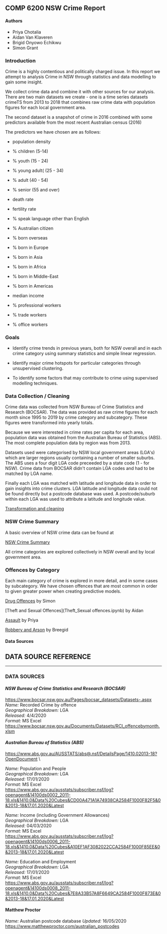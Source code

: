 ## COMP 6200 NSW Crime Report

#### Authors

- Priya Chotalia
- Aidan Van Klaveren
- Brigid Onyowo Echikwu
- Simon Grant

### Introduction

Crime is a highly contentious and politically charged issue. In this
report we attempt to analysis Crime in NSW through statistics and data modelling
to gain some insight. 

We collect crime data and combine it with other sources for our analysis. There are two
main datasets we create - one is a time series datasets crimeTS from 2013 to 2018 that combines
raw crime data with population figures for each local government area. 

The second dataset is a snapshot of crime in 2016 combined with some predictors available from the most recent
Australian census (2016) 

The predictors we have chosen are as follows:

- population density
- % children (5-14)
- % youth (15 - 24)
- % young adult( (25 - 34)
- % adult (40 - 54)
- % senior (55 and over)
- death rate
- fertility rate

- % speak language other than English
- % Australian citizen
- % born overseas
- % born in Europe
- % born in Asia
- % born in Africa
- % born in Middle-East
- % born in Americas

- median income
- % professional workers
- % trade workers
- % office workers

### Goals

- Identify crime trends in previous years, both for NSW overall and 
in each crime category using summary statistics and simple linear regression. 

- Identify major crime hotspots for particular categories through unsupervised clustering. 

- To identify some factors that may contribute to crime using supervised modelling techniques. 



### Data Collection / Cleaning

Crime data was collected from NSW Bureau of Crime Statistics and Research (BOCSAR). 
The data was provided as raw crime figures for each month since 1995 to 2019 by
crime category and subcategory. These figures were transformed into yearly totals. 

Because we were interested in crime rates per capita for each area, population data 
was obtained from the Australian Bureau of Statistics (ABS). The most complete population
data by region was from 2013. 

Datasets used were categorised by NSW local government areas (LGA's) which are larger regions
usually containing a number of smaller suburbs. The ABS uses a four digit LGA code preceeded
by a state code (1 - for NSW). Crime data from BOCSAR didn't contain LGA codes and had
to be matched by LGA name. 

Finally each LGA was matched with latitude and longitude data in order to gain 
insights into crime clusters. LGA latitude and longitude data could not be found directly
but a postcode database was used. A postcode/suburb within each LGA was used to attribute
a latitude and longitude value. 

[Transformation and cleaning](clean.ipynb)



### NSW Crime Summary

A basic overview of NSW crime data can be found at

[NSW Crime Summary](nsw.ipynb)

All crime categories are explored collectively in NSW overall and by 
local government area. 


### Offences by Category

Each main category of crime is explored in more detail, and
in some cases by subcategory. We have chosen offences that are most common
in order to given greater power when creating predictive models. 

[Drug Offences](dugs.ipynb) by Simon

[Theft and Sexual Offences](Theft_Sexual offences.ipynb) by Aidan

[Assault](Assault.ipynb) by Priya

[Robbery and Arson](Drugs-Mal-Arson+Robbery.ipynb) by Breegid


#### Data Sources 

## DATA SOURCE REFERENCE

---
### DATA SOURCES

####  ___NSW Bureau of Crime Statistics and Research (BOCSAR)___

https://www.bocsar.nsw.gov.au/Pages/bocsar_datasets/Datasets-.aspx \
*Name:* Recorded Crime by offence\
*Geographical Breakdown:* LGA\
*Released:* 4/4/2020\
*Format:* MS Excel\
https://www.bocsar.nsw.gov.au/Documents/Datasets/RCI_offencebymonth.xlsm


#### ___Australian Bureau of Statistics (ABS)___
https://www.abs.gov.au/AUSSTATS/abs@.nsf/DetailsPage/1410.02013-18?OpenDocument \

*Name:* Population and People \
*Geographical Breakdown:* LGA \
*Released:* 17/01/2020\
*Format:* MS Excel\
https://www.abs.gov.au/ausstats/subscriber.nsf/log?openagent&14100ds0002_2011-18.xls&1410.0&Data%20Cubes&CD00A471A1A74938CA2584F1000F82F5&0&2013-18&17.01.2020&Latest 

*Name:* Income (including Government Allowances) \
*Geographical Breakdown:* LGA \
*Released:* 04/03/2020\
*Format:* MS Excel\
https://www.abs.gov.au/ausstats/subscriber.nsf/log?openagent&14100ds0006_2011-18.xls&1410.0&Data%20Cubes&A10EF1AF3082022CCA2584F1000F85EE&0&2013-18&17.01.2020&Latest

*Name:* Education and Employment \
*Geographical Breakdown:* LGA \
*Released:* 17/01/2020\
*Format:* MS Excel\
https://www.abs.gov.au/ausstats/subscriber.nsf/log?openagent&14100ds0008_2011-18.xls&1410.0&Data%20Cubes&7E8A33B57A8F6649CA2584F1000F873E&0&2013-18&17.01.2020&Latest


#### Matthew Proctor
*Name:* Australian postcode database
*Updated:* 16/05/2020
https://www.matthewproctor.com/australian_postcodes




